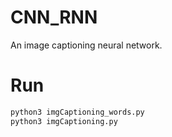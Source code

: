 # CNN_RNN
An image captioning neural network.

# Run
``` bash
python3 imgCaptioning_words.py
python3 imgCaptioning.py
```
